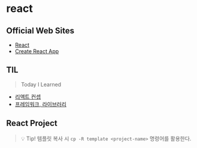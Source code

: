 # react

## Official Web Sites

- [React](https://ko.reactjs.org/)
- [Create React App](https://create-react-app.dev/)

## TIL

> Today I Learned

- [리액트 컨셉](TIL/리액트-컨셉.md)
- [프레임워크, 라이브러리](TIL/프레임워크-라이브러리.md)

## React Project

> 💡 Tip! 템플릿 복사 시 `cp -R template <project-name>` 명령어를 활용한다.
